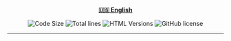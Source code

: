 <div align="center">

[**🇺🇸 English**](../../README.md)
</div>

<p align="center">
    <img src="https://img.shields.io/github/languages/code-size/robonamari/error-pages-collection?style=flat" alt="Code Size">
    <img src="https://tokei.rs/b1/github/robonamari/error-pages-collection?style=flat" alt="Total lines">
    <img src="https://img.shields.io/badge/HTML-%5E5-blue" alt="HTML Versions">
    <img src="https://img.shields.io/github/license/robonamari/error-pages-collection" alt="GitHub license">
</p>

---
